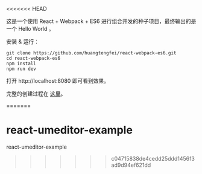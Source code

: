 <<<<<<< HEAD

这是一个使用 React + Webpack + ES6 进行组合开发的种子项目，最终输出的是一个 Hello World 。

安装 & 运行：

```
git clone https://github.com/huangtengfei/react-webpack-es6.git
cd react-webpack-es6
npm install
npm run dev
```

打开 http://localhost:8080 即可看到效果。

完整的创建过程在 [这里][1]。


  [1]: https://github.com/huangtengfei/blog/issues/17
=======
# react-umeditor-example
react-umeditor-example
>>>>>>> c04715838de4cedd25ddd1456f3ad9d94ef621dd
